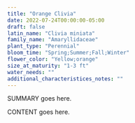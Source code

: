 ```yaml
---
title: "Orange Clivia"
date: 2022-07-24T00:00:00-05:00
draft: false
latin_name: "Clivia miniata"
family_name: "Amaryllidaceae"
plant_type: "Perennial"
bloom_time: "Spring;Summer;Fall;Winter"
flower_color: "Yellow;orange"
size_at_maturity: "1-3 ft"
water_needs: ""
additional_characteristices_notes: ""
---
```


SUMMARY goes here.

<!--more-->

CONTENT goes here.